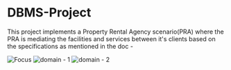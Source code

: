 # DBMS-Project

This project implements a Property Rental Agency scenario(PRA) where the PRA is mediating the facilities and services between it's clients based on the specifications as mentioned in the doc - 


![Focus](https://github.com/f20212948/DBMS-Project/assets/98337027/6fe00a4d-e465-470d-8c04-50f9333c9f9c)
![domain - 1](https://github.com/f20212948/DBMS-Project/assets/98337027/be574e21-7eb6-49b3-af07-fcf8b2ec3b84)
![domain - 2](https://github.com/f20212948/DBMS-Project/assets/98337027/5bb90a99-ec76-45e5-b66f-7f9bed82dad9)
